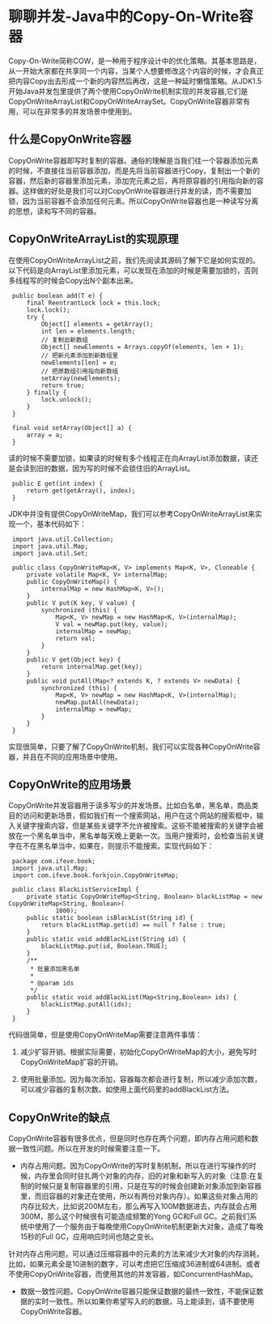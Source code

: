 # 聊聊并发-Java中的Copy-On-Write容器
Copy-On-Write简称COW，是一种用于程序设计中的优化策略。其基本思路是，从一开始大家都在共享同一个内容，当某个人想要修改这个内容的时候，才会真正把内容Copy出去形成一个新的内容然后再改，这是一种延时懒惰策略。从JDK1.5开始Java并发包里提供了两个使用CopyOnWrite机制实现的并发容器,它们是CopyOnWriteArrayList和CopyOnWriteArraySet。CopyOnWrite容器非常有用，可以在非常多的并发场景中使用到。

## 什么是CopyOnWrite容器

CopyOnWrite容器即写时复制的容器。通俗的理解是当我们往一个容器添加元素的时候，不直接往当前容器添加，而是先将当前容器进行Copy，复制出一个新的容器，然后新的容器里添加元素，添加完元素之后，再将原容器的引用指向新的容器。这样做的好处是我们可以对CopyOnWrite容器进行并发的读，而不需要加锁，因为当前容器不会添加任何元素。所以CopyOnWrite容器也是一种读写分离的思想，读和写不同的容器。


## CopyOnWriteArrayList的实现原理

在使用CopyOnWriteArrayList之前，我们先阅读其源码了解下它是如何实现的。以下代码是向ArrayList里添加元素，可以发现在添加的时候是需要加锁的，否则多线程写的时候会Copy出N个副本出来。

     public boolean add(T e) {
         final ReentrantLock lock = this.lock;
         lock.lock();
         try {
             Object[] elements = getArray();
             int len = elements.length;
             // 复制出新数组
             Object[] newElements = Arrays.copyOf(elements, len + 1);
             // 把新元素添加到新数组里
             newElements[len] = e;
             // 把原数组引用指向新数组
             setArray(newElements);
             return true;
         } finally {
             lock.unlock();
         }
     }
      
     final void setArray(Object[] a) {
         array = a;
     }

读的时候不需要加锁，如果读的时候有多个线程正在向ArrayList添加数据，读还是会读到旧的数据，因为写的时候不会锁住旧的ArrayList。

     public E get(int index) {
         return get(getArray(), index);
     }

JDK中并没有提供CopyOnWriteMap，我们可以参考CopyOnWriteArrayList来实现一个，基本代码如下：

     import java.util.Collection;
     import java.util.Map;
     import java.util.Set;
      
     public class CopyOnWriteMap<K, V> implements Map<K, V>, Cloneable {
         private volatile Map<K, V> internalMap;
         public CopyOnWriteMap() {
             internalMap = new HashMap<K, V>();
         }
         public V put(K key, V value) {
             synchronized (this) {
                 Map<K, V> newMap = new HashMap<K, V>(internalMap);
                 V val = newMap.put(key, value);
                 internalMap = newMap;
                 return val;
             }
         }
         public V get(Object key) {
             return internalMap.get(key);
         }
         public void putAll(Map<? extends K, ? extends V> newData) {
             synchronized (this) {
                 Map<K, V> newMap = new HashMap<K, V>(internalMap);
                 newMap.putAll(newData);
                 internalMap = newMap;
             }
         }
     }

实现很简单，只要了解了CopyOnWrite机制，我们可以实现各种CopyOnWrite容器，并且在不同的应用场景中使用。

## CopyOnWrite的应用场景

CopyOnWrite并发容器用于读多写少的并发场景。比如白名单，黑名单，商品类目的访问和更新场景，假如我们有一个搜索网站，用户在这个网站的搜索框中，输入关键字搜索内容，但是某些关键字不允许被搜索。这些不能被搜索的关键字会被放在一个黑名单当中，黑名单每天晚上更新一次。当用户搜索时，会检查当前关键字在不在黑名单当中，如果在，则提示不能搜索。实现代码如下：

     package com.ifeve.book;
     import java.util.Map;
     import com.ifeve.book.forkjoin.CopyOnWriteMap;
      
     public class BlackListServiceImpl {
         private static CopyOnWriteMap<String, Boolean> blackListMap = new CopyOnWriteMap<String, Boolean>(
                 1000);
         public static boolean isBlackList(String id) {
             return blackListMap.get(id) == null ? false : true;
         }
         public static void addBlackList(String id) {
             blackListMap.put(id, Boolean.TRUE);
         }
         /**
          * 批量添加黑名单
          *
          * @param ids
          */
         public static void addBlackList(Map<String,Boolean> ids) {
             blackListMap.putAll(ids);
         }
     }


代码很简单，但是使用CopyOnWriteMap需要注意两件事情：

1. 减少扩容开销。根据实际需要，初始化CopyOnWriteMap的大小，避免写时CopyOnWriteMap扩容的开销。

2. 使用批量添加。因为每次添加，容器每次都会进行复制，所以减少添加次数，可以减少容器的复制次数。如使用上面代码里的addBlackList方法。

## CopyOnWrite的缺点

CopyOnWrite容器有很多优点，但是同时也存在两个问题，即内存占用问题和数据一致性问题。所以在开发的时候需要注意一下。

- 内存占用问题。因为CopyOnWrite的写时复制机制，所以在进行写操作的时候，内存里会同时驻扎两个对象的内存，旧的对象和新写入的对象（注意:在复制的时候只是复制容器里的引用，只是在写的时候会创建新对象添加到新容器里，而旧容器的对象还在使用，所以有两份对象内存）。如果这些对象占用的内存比较大，比如说200M左右，那么再写入100M数据进去，内存就会占用300M，那么这个时候很有可能造成频繁的Yong GC和Full GC。之前我们系统中使用了一个服务由于每晚使用CopyOnWrite机制更新大对象，造成了每晚15秒的Full GC，应用响应时间也随之变长。

针对内存占用问题，可以通过压缩容器中的元素的方法来减少大对象的内存消耗，比如，如果元素全是10进制的数字，可以考虑把它压缩成36进制或64进制。或者不使用CopyOnWrite容器，而使用其他的并发容器，如ConcurrentHashMap。

- 数据一致性问题。CopyOnWrite容器只能保证数据的最终一致性，不能保证数据的实时一致性。所以如果你希望写入的的数据，马上能读到，请不要使用CopyOnWrite容器。


